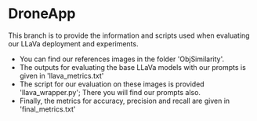 # DroneApp

This branch is to provide the information and scripts used when evaluating our LLaVa deployment and experiments. 

- You can find our references images in the folder 'ObjSimilarity'.
- The outputs for evaluating the base LLaVa models with our prompts is given in 'llava_metrics.txt'
- The script for our evaluation on these images is provided 'llava_wrapper.py'; There you will find our prompts also.
- Finally, the metrics for accuracy, precision and recall are given in 'final_metrics.txt'
